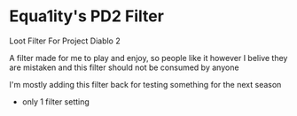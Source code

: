 # Equa1ity's PD2 Filter
Loot Filter For Project Diablo 2

A filter made for me to play and enjoy,  so people like it however I belive they are mistaken and this filter should not be consumed by anyone

I'm mostly adding this filter back for testing something for the next season

* only 1 filter setting